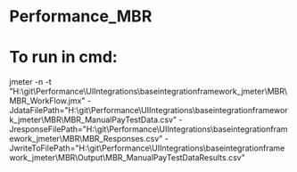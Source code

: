 # Performance_MBR

# To run in cmd:
jmeter -n -t "H:\git\Performance\UIIntegrations\baseintegrationframework_jmeter\MBR\MBR_WorkFlow.jmx" 
-JdataFilePath="H:\git\Performance\UIIntegrations\baseintegrationframework_jmeter\MBR\MBR_ManualPayTestData.csv" 
-JresponseFilePath="H:\git\Performance\UIIntegrations\baseintegrationframework_jmeter\MBR\MBR_Responses.csv" 
-JwriteToFilePath="H:\git\Performance\UIIntegrations\baseintegrationframework_jmeter\MBR\Output\MBR_ManualPayTestDataResults.csv"
